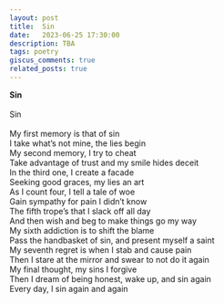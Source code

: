 ```yaml
---
layout: post
title:  Sin
date:   2023-06-25 17:30:00
description: TBA
tags: poetry
giscus_comments: true
related_posts: true
---
```


<div class="poem">
<b>Sin</b><br><br>Sin<br><br>My first memory is that of sin<br>I take what’s not mine, the lies begin<br>My second memory, I try to cheat<br>Take advantage of trust and my smile hides deceit<br>In the third one, I create a facade<br>Seeking good graces, my lies an art<br>As I count four, I tell a tale of woe<br>Gain sympathy for pain I didn’t know<br>The fifth trope’s that I slack off all day<br>And then wish and beg to make things go my way<br>My sixth addiction is to shift the blame<br>Pass the handbasket of sin, and present myself a saint<br>My seventh regret is when I stab and cause pain<br>Then I stare at the mirror and swear to not do it again<br>My final thought, my sins I forgive<br>Then I dream of being honest, wake up, and sin again<br>Every day, I sin again and again</div>